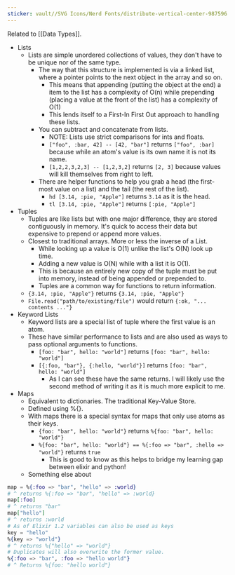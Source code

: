 ```yaml
---
sticker: vault//SVG Icons/Nerd Fonts/distribute-vertical-center-987596.svg
---
```

Related to [[Data Types]]. 
- Lists
	- Lists are simple unordered collections of values, they don't have to be unique nor of the same type. 
		- The way that this structure is implemented is via a linked list, where a pointer points to the next object in the array and so on. 
			- This means that appending (putting the object at the end) a item to the list has a complexity of O(n) while prepending (placing a value at the front of the list) has a complexity of O(1)
			- This lends itself to a First-In First Out approach to handling these lists. 
		- You can subtract and concatenate from lists. 
			- NOTE: Lists use strict comparisons for ints and floats. 
			- `["foo", :bar, 42] -- [42, "bar"]` returns `["foo", :bar]` because while an atom's value is its own name it is not its name. 
			- `[1,2,2,3,2,3] -- [1,2,3,2]` returns `[2, 3]` because values will kill themselves from right to left. 
		- There are helper functions to help you grab a head (the first-most value on a list) and the tail (the rest of the list). 
			- `hd [3.14, :pie, "Apple"]` returns `3.14` as it is the head. 
			- `tl [3.14, :pie, "Apple"]` returns `[:pie, "Apple"]`
- Tuples
	- Tuples are like lists but with one major difference, they are stored contiguously in memory. It's quick to access their data but expensive to prepend or append more values. 
	- Closest to traditional arrays. More or less the inverse of a List. 
		- While looking up a value is O(1) unlike the list's O(N) look up time. 
		- Adding a new value is O(N) while with a list it is O(1).
		- This is because an entirely new copy of the tuple must be put into memory, instead of being appended or prepended to. 
		- Tuples are a common way for functions to return information. 
	- `{3.14, :pie, "Apple"}` returns `{3.14, :pie, "Apple"}`
	- `File.read("path/to/existing/file")` would return `{:ok, "... contents ..."}`
- Keyword Lists
	- Keyword lists are a special list of tuple where the first value is an atom. 
	- These have similar performance to lists and are also used as ways to pass optional arguments to functions. 
		- `[foo: "bar", hello: "world"]` returns `[foo: "bar", hello: "world"]`
		- `[{:foo, "bar"}, {:hello, "world"}]` returns `[foo: "bar", hello: "world"]`
			- As I can see these have the same returns. I will likely use the second method of writing it as it is much more explicit to me. 
- Maps
	- Equivalent to dictionaries. The traditional Key-Value Store. 
	- Defined using %{}. 
	- With maps there is a special syntax for maps that only use atoms as their keys. 
		- `{foo: "bar", hello: "world"}` returns `%{foo: "bar", hello: "world"}`
		- `%{foo: "bar", hello: "world"} == %{:foo => "bar", :hello => "world"}` returns `true`
			- This is good to know as this helps to bridge my learning gap between elixir and python! 
	- Something else about 
```elixir
map = %{:foo => "bar", "hello" => :world}
# ^ returns %{:foo => "bar", "hello" => :world}
map[:foo]
# ^ returns "bar"
map["hello"]
# ^ returns :world
# As of Elixir 1.2 variables can also be used as keys
key = "hello"
%{key => "world"}
# ^ returns %{"hello" => "world"}
# Duplicates will also overwrite the former value. 
%{:foo => "bar", :foo => "hello world"}
# ^ Returns %{foo: "hello world"}
```